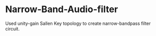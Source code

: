 # Narrow-Band-Audio-filter
Used unity-gain Sallen Key topology to create narrow-bandpass filter circuit.
